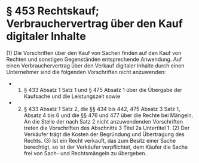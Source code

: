 # § 453 Rechtskauf; Verbrauchervertrag über den Kauf digitaler Inhalte
(1) Die Vorschriften über den Kauf von Sachen finden auf den Kauf von Rechten und sonstigen Gegenständen entsprechende Anwendung. Auf einen Verbrauchervertrag über den Verkauf digitaler Inhalte durch einen Unternehmer sind die folgenden Vorschriften nicht anzuwenden:
* 1. § 433 Absatz 1 Satz 1 und § 475 Absatz 1 über die Übergabe der Kaufsache und die Leistungszeit sowie
* 2. § 433 Absatz 1 Satz 2, die §§ 434 bis 442, 475 Absatz 3 Satz 1, Absatz 4 bis 6 und die §§ 476 und 477 über die Rechte bei Mängeln.  
An die Stelle der nach Satz 2 nicht anzuwendenden Vorschriften treten die Vorschriften des Abschnitts 3 Titel 2a Untertitel 1.
(2) Der Verkäufer trägt die Kosten der Begründung und Übertragung des Rechts.
(3) Ist ein Recht verkauft, das zum Besitz einer Sache berechtigt, so ist der Verkäufer verpflichtet, dem Käufer die Sache frei von Sach- und Rechtsmängeln zu übergeben.